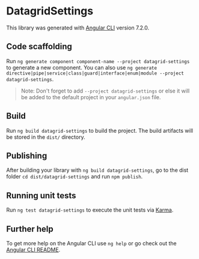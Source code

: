 # DatagridSettings

This library was generated with [Angular CLI](https://github.com/angular/angular-cli) version 7.2.0.

## Code scaffolding

Run `ng generate component component-name --project datagrid-settings` to generate a new component. You can also use `ng generate directive|pipe|service|class|guard|interface|enum|module --project datagrid-settings`.
> Note: Don't forget to add `--project datagrid-settings` or else it will be added to the default project in your `angular.json` file. 

## Build

Run `ng build datagrid-settings` to build the project. The build artifacts will be stored in the `dist/` directory.

## Publishing

After building your library with `ng build datagrid-settings`, go to the dist folder `cd dist/datagrid-settings` and run `npm publish`.

## Running unit tests

Run `ng test datagrid-settings` to execute the unit tests via [Karma](https://karma-runner.github.io).

## Further help

To get more help on the Angular CLI use `ng help` or go check out the [Angular CLI README](https://github.com/angular/angular-cli/blob/master/README.md).
